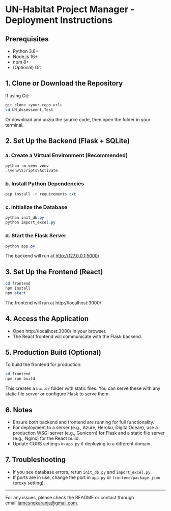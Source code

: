 # UN-Habitat Project Manager - Deployment Instructions

## Prerequisites
- Python 3.8+
- Node.js 16+
- npm 8+
- (Optional) Git

## 1. Clone or Download the Repository
If using Git:
```powershell
git clone <your-repo-url>
cd UN_Assessment_Test
```
Or download and unzip the source code, then open the folder in your terminal.

## 2. Set Up the Backend (Flask + SQLite)

### a. Create a Virtual Environment (Recommended)
```powershell
python -m venv venv
.\venv\Scripts\Activate
```

### b. Install Python Dependencies
```powershell
pip install -r requirements.txt
```

### c. Initialize the Database
```powershell
python init_db.py
python import_excel.py
```

### d. Start the Flask Server
```powershell
python app.py
```
The backend will run at http://127.0.0.1:5000/

## 3. Set Up the Frontend (React)
```powershell
cd frontend
npm install
npm start
```
The frontend will run at http://localhost:3000/

## 4. Access the Application
- Open http://localhost:3000/ in your browser.
- The React frontend will communicate with the Flask backend.

## 5. Production Build (Optional)
To build the frontend for production:
```powershell
cd frontend
npm run build
```
This creates a `build/` folder with static files. You can serve these with any static file server or configure Flask to serve them.

## 6. Notes
- Ensure both backend and frontend are running for full functionality.
- For deployment to a server (e.g., Azure, Heroku, DigitalOcean), use a production WSGI server (e.g., Gunicorn) for Flask and a static file server (e.g., Nginx) for the React build.
- Update CORS settings in `app.py` if deploying to a different domain.

## 7. Troubleshooting
- If you see database errors, rerun `init_db.py` and `import_excel.py`.
- If ports are in use, change the port in `app.py` or `frontend/package.json` (proxy setting).

---

For any issues, please check the README or contact  through email:jamesngkaranja@gmail.com.
